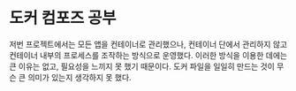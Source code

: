 # 도커 컴포즈 공부

저번 프로젝트에서는 모든 앱을 컨테이너로 관리했으나, 컨테이너 단에서 관리하지 않고 컨테이너 내부의 프로세스를 조작하는 방식으로 운영했다.
이러한 방식을 이용한 데에는 큰 이유는 없고, 필요성을 느끼지 못 했기 때문이다. 도커 파일을 일일히 만드는 것이 무슨 큰 의미가 있는지 생각하지 못 했다. 
	